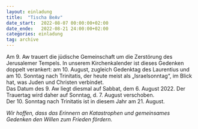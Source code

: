 ```yaml
---
layout: einladung
title:  "Tischa BeAv"
date_start:  2022-08-07 00:00:00+02:00
date_ende:   2022-08-21 24:00:00+02:00
categories: einladung
tag: archive
---
```


Am 9. Aw trauert die jüdische Gemeinschaft um die Zerstörung des Jerusalemer Tempels. In unserem Kirchenkalender ist dieses Gedenken doppelt verankert: am 10. August, zugleich Gedenktag des Laurentius und am 10. Sonntag nach Trinitatis, der heute meist als „Israelsonntag“, im Blick hat, was Juden und Christen verbindet.
<br>
Das Datum des 9. Aw liegt diesmal auf Sabbat, dem 6. August 2022. Der Trauertag wird daher auf Sonntag, d. 7. August verschoben.
<br>
Der 10. Sonntag nach Trinitatis ist in diesem Jahr am 21. August.

*Wir hoffen, dass das Erinnern an Katastrophen und gemeinsames Gedenken den Willen zum Frieden fördern.*

